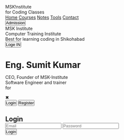 <!DOCTYPE html>
<html lang="en">

<head>
    <link rel="stylesheet" href="msk.css">
    <title>Document</title>
    <style>
        * {
    margin: 0;
    padding: 0;
    box-sizing: border-box;
}

body {
    background: url('your-background.jpg') no-repeat center center/cover;
}


.nav {
    height: 70px;
    width: 100%;


}

.logo {
    float: left;
    width: 220px;
    text-align: center;
    height: 60px;
    margin-left: 20px;
}

.right {
    margin-top: 7px;
    height: 60px;
    width: 625px;
    float: right;
}

.link {
    font-size: 17.6px;
    display: flex;
    align-items: center;
    justify-content: center;
    font-weight: bold;
    font-family: 'Courier New', Courier, monospace;
    height: 60px;
    width: 360px;
    float: left;
}

a {
    transition: all 0.3s ease;
    text-decoration: none;
    color: rgba(240, 123, 255, 0.781);
    margin-left: 10px;

}

a:hover {
    color: rgb(100, 61, 136);
    text-decoration: none;
}

.men {
    float: right;
    margin-right: 80px;
}

.msk {
    font-weight: bold;
    font-size: 29px;
    font-family: 'Courier New', Courier, monospace;
    color: rgba(240, 123, 255, 0.781);
    margin-top: 12px;



}

.for {
    font-size: 14px;
    font-weight: bold;
    color: rgba(240, 123, 255, 0.781);
    font-family: 'Courier New', Courier, monospace;
    text-align: center;
    margin-top: -8px;
}

button {
    --glow-color: rgb(217, 176, 255);
    --glow-spread-color: rgba(191, 123, 255, 0.781);
    --enhanced-glow-color: rgba(231, 206, 255);
    --btn-color: rgba(100, 61, 136);
    border: 0.25em solid var(--glow-color);
    padding: 0.8em 3em;
    color: var(--glow-color);
    font-size: 15px;
    font-weight: bold;
    background-color: var(--btn-color);
    border-radius: 1em;
    outline: none;
    box-shadow: 0 0 1em 0.25 var(--glow-color),
        0 0 4em 1em var(--glow-spread-color),
        inset 0 0 0.75em 0.25 var(--glow-color);
    text-shadow: 0 0 0.5em var(--glow-color);
    position: relative;
    transition: all 0.3s;

}

button::after {
    pointer-events: none;
    content: "";
    position: absolute;
    top: 120%;
    left: 0;
    height: 100%;
    width: 100%;
    background-color: var(--glow-spread-color);
    filter: blur(2em);
    opacity: 0.7;
    transform: perspective(1.5em) rotateX(35deg) scale(1, 0.6);
}

button:hover {
    color: var(--btn-color);
    background-color: var(--glow-color);
    box-shadow: 0 0 1em 0.25em var(--glow-color),
        0 0 4em 1em var(--glow-spread-color),
        inset 0 0 0.75em 0.25em var(--glow-color);
}


.box {
    width: 430px;
    height: 520px;
    font-family: system-ui, -apple-system, BlinkMacSystemFont, 'Segoe UI', Roboto, Oxygen, Ubuntu, Cantarell, 'Open Sans', 'Helvetica Neue', sans-serif;
}

.ins {
    font-weight: bold;
    font-size: 42px;
    color: rgba(100, 61, 136);
    margin-top: 140px;
    text-align: center;
}

.com {
    font-weight: bold;
    font-size: 25px;
    color: rgba(100, 61, 136);
    text-align: center;
}

.best {
    font-weight: bold;
    font-size: 15px;
    color: rgba(100, 61, 136);
    text-align: center;
}

.join {
    text-align: center;
    margin-top: 20px;
}

.card {
    margin-top: none;
    margin-right: 25px;
    margin-left: 90px;
    width: 790px;
    aspect-ratio: 1 / 0.7;
    border-radius: 15px;
    position: relative;
    cursor: pointer;
    float: right;
    overflow: hidden;


}

.card .image-box {
    width: 100%;
    height: 100%;
    border-radius: 15px;

}

.card .image-box img {
    background-color:rgba(240, 123, 255, 0.781);
    width: 100%;
    height: 100%;
    object-fit: cover;
    object-position: 50% 90%;
    border-radius: inherit;
    transition: 0.5s ease-in-out;
    position: relative;
    z-index: 1;
    border-radius: 15px;
}

.card::after {
    content: "";
    position: absolute;
    inset: 0;
    opacity: 0;
    transition: 0.4s ease-in-out;
    z-index: 2;
    border-radius: 15px;

}

.card:hover img {
    padding: 20px;
    border-radius: 15px;
    background-color: #e4e0e6;

}

.card:hover::after {
    opacity: 1;
    backdrop-filter: blur(2px);
    -webkit-backdrop-filter: blur(8px);
    padding: 20px;
}

.content {
    background-color: transparent;
    width: 80%;
    position: absolute;
    top: 70%;
    left: 50%;
    transform: translate(-50%, -50%);
    color: rgb(176, 89, 211);
    text-align: center;
    z-index: 3;
    opacity: 0;
    transition: 0.5s ease-in-out;
    font-family: system-ui, -apple-system, BlinkMacSystemFont, 'Segoe UI', Roboto, Oxygen, Ubuntu, Cantarell, 'Open Sans', 'Helvetica Neue', sans-serif;

}

h1 {
    background-color: transparent;
    font-weight: bold;
}

.content p {
    background-color: transparent;
    font-size: 21px;
}

.card:hover .content {
    opacity: 1;
}

.con {
    overflow: hidden;
    width: 100%;
    height: 600px;
    display: flex;
}

img {
    border-radius: 20px;
}

.logo {
    float: left;
}

.right {
    float: right;
}


p span {
    position: relative;
    color: rgb(92, 40, 141);
    font-family: 'Courier New', Courier, monospace;
    font-weight: bold;
}

p span::before {
    content: "";
    right: -8px;
    top: 10%;
    height: 20px;
    width: 2px;
    position: absolute;
    background-color: rgba(92, 40, 141);
    transform: translate(-45%);
}

.bg img {
    width: 1350px;
}


.form-box h2 {
    font-size: 2emz;
    color: rgba(191, 123, 255, 0.781);
    text-align: center;
}

.input-box {
    position: relative;
    width: 100%;
    height: 50px;
    border-bottom: 2px solid rgba(191, 123, 255, 0.781);
    margin: 30px 0;
}

.input-box label {
    position: absolute;
    top: 50%;
    left: 5px;
    transform: translateY(-50%);
    font-size: 1em;
    color: rgba(191, 123, 255, 0.781);
    font-weight: 500;
    pointer-events: none;
    transition: 0.5s;
}

.input-box input:focus~label,
.input-box input:valid~label {
    top: -5px;
}

.input-box input {
    width: 100%;
    height: 100%;
    background: transparent;
    border: none;
    outline: none;
    font-weight: 600;
    color: rgba(100, 61, 136);
    font-size: 1em;
    padding: 0 35px 0 5px;
}

.input-box .icon {
    position: absolute;
    right: 8px;
    font-size: 1.2em;
    color: rgba(240, 123, 255, 0.781);
    line-height: 57px;

}

.remember-forgot {
    font-size: .9em;
    color: rgba(240, 123, 255, 0.781);
    font-weight: 500;
    margin: -15px 0 15px;
    display: flex;
    justify-content: space-between;

}

.remember-forgot label input {
    accent-color: rgba(240, 123, 255, 0.781);
    margin-right: 3px;

}

.remember-forgot a {
    color: rgba(240, 123, 255, 0.781);
    text-decoration: none;

}

.remember-forgot a:hover {
    text-decoration: none;

}

.wrapper .form-box.register {
    position: absolute;
    transform: translateX(400px);
}

.btn {
    width: 100%;
    height: 45px;
    cursor: pointer;
}

.login-register {
    font-size: 0.9em;
    color: rgba(100, 61, 136);
    text-align: center;
    font-weight: 500;
    margin: 25px 0 10px;

}

.login-register p a {
    color: rgba(100, 61, 136);
    text-decoration: none;
    font-weight: 800;
}

.popup-overlay {
    position: fixed;
    top: 0;
    left: 0;
    width: 100vw;
    height: 100vh;
    background: rgba(0, 0, 0, 0.7);
    display: none;
    justify-content:space-around; 
    align-items: center;
    z-index: 1000;
    opacity: 0;
    transition: opacity 0.3s ease;
    
    
}

.popup-overlay.active {
    display: flex;
    opacity: 1;
}

/* Popup Form */
.popup-form {       
    background: transparent;
    padding: 30px;
    border-radius: 12px;
    width: 300px;
    color: rgba(100, 61, 136);
    font-family: sans-serif;
    position: relative;
    box-shadow: 0 0 15px rgba(0, 0, 0, 0.3);
    animation: fadeIn 0.4s ease-in;
    opacity: 1;
    backdrop-filter: blur(22px);
    -webkit-backdrop-filter: blur(18px);
    
}

@keyframes fadeIn {
    from {
        transform: scale(0.95);
        opacity: 0;
    }
    to {
        transform: scale(1);
        opacity: 1;
    }
}

.popup-form h2 {
    margin-top: 0;
    text-align: center;
}

.popup-form input {
    width: 100%;
    padding: 10px;
    margin: 10px 0;
    border-radius: 6px;
    border: rgba(240, 123, 255, 0.781);
    color: black;
    font-size: 16px;
    background-color: transparent;
    backdrop-filter: blur(2px);
    -webkit-backdrop-filter: blur(8px);
}

.popup-form button {
    width: 100%;
    padding: 10px;
    border: none;
    background: rgba(100, 61, 136);
    font-weight: bold;
    border-radius: 6px;
    cursor: pointer;
    margin-top: 10px;
}

.popup-form button:hover {
    background: rgba(240, 123, 255, 0.781);
    color: rgba(100, 61, 136);
}

.close-btn {
    position: absolute;
    top: 10px;
    right: 10px;
    cursor: pointer;
    font-size: 18px;
    color: rgba(100, 61, 136);
    
}


.tab-switch {
    display: flex;
    justify-content: space-around;
    margin-bottom: 15px;
}

.tab-switch button {
    background: transparent;
    border: none;
    font-weight: bold;
    cursor: pointer;
    color: rgba(100, 61, 136);
}

.tab-switch button.active {
    text-decoration: underline;
    color: rgba(100, 61, 136);
}


 </style>
</head>

<div>
    <div class="nav">
        <div class="logo">
            <div class="msk"> MSK!nstitute</div>
            <div class="for">for Coding Classes</div>
        </div>
        <div class="right">
            <div class="link">
                <a href="">Home</a>
                <a href="#">Courses</a>
                <a href="#">Notes</a>
                <a href="#">Tools</a>
                <a href="#">Contact</a>
            </div>
            <div class="men"><button onclick="openPopup()">Admission</button></div>
        </div>
    </div>
    <div class="con">
        <div class="box">
            <div class="ins">MSK Institute</div>
            <div class="com">Computer Training Institute</div>
            <div class="best">Best for learning coding in Shikohabad</div>
            <div class="join"><button onclick="openPopup()">Loge IN</button></div>
        </div>
        <div class="card">
            <div class="image-box">
                <img src="C:\Users\MSK-Institute\Pictures\Screenshots\Screenshot 2025-06-28 145522.png" alt="">
            </div>
            <div class="content">
                <h1>Eng. Sumit Kumar</h1>
                <p>
                    CEO, Founder of MSK-Institute <br> Software Engineer and trainer <br> for <span> </span>
                </p>
            </div>
        </div>
    </div>
        <div class="popup-overlay" id="popup">
        <div class="popup-form">
            <div class="close-btn" onclick="closePopup()">✖</div>
            <div class="tab-switch">
                <button id="loginTab" class="active" onclick="switchTab('login')">Login</button>
                <button id="registerTab" onclick="switchTab('register')">Register</button>
            </div>
            <form id="loginForm">
                <h2>Login</h2>
                <input type="email" placeholder="Email" required>
                <input type="password" placeholder="Password" required>
                <button type="submit">Login</button>
            </form>
            <form id="registerForm" style="display:none;">
                <h2>Register</h2>
                <input type="text" placeholder="Name" required>
                <input type="email" placeholder="Email" required>
                <input type="password" placeholder="Password" required>
                <button type="submit">Register</button>
            </form>
        </div>
    </div>
</div>

<script>
    const popup = document.getElementById("popup");
    const loginForm = document.getElementById("loginForm");
    const registerForm = document.getElementById("registerForm");

    const loginTab = document.getElementById("loginTab");
    const registerTab = document.getElementById("registerTab");

    function openPopup() {
        popup.classList.add("active");
    }

    function closePopup() {
        popup.classList.remove("active");
    }

    function switchTab(tab) {
        if (tab === "login") {
            loginForm.style.display = "block";
            registerForm.style.display = "none";
            loginTab.classList.add("active");
            registerTab.classList.remove("active");
        } else {
            loginForm.style.display = "none";
            registerForm.style.display = "block";
            loginTab.classList.remove("active");
            registerTab.classList.add("active");
        }
    }

    // Optional: Close popup when clicking outside form
    popup.addEventListener("click", (e) => {
        if (e.target === popup) closePopup();
    });

</body>
<script src="msk.js"></script>
<script type="module" src="https://unpkg.com/ionicons@7.1.0/dist/ionicons/ionicons.esm.js"></script>
<script nomodule src="https://unpkg.com/ionicons@7.1.0/dist/ionicons/ionicons.js"></script>

</html>
